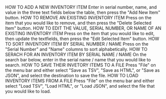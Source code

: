 HOW TO ADD A NEW INVENTORY ITEM
  Enter in serial number, name, and value in the three text fields below the table, then press the "Add New Item" button.
HOW TO REMOVE AN EXISTING INVENTORY ITEM
  Press on the item that you would like to remove, and then press the "Delete Selected Item" button.
HOW TO EDIT THE VALUE, SERIAL NUMBER, OR NAME OF AN EXISTING INVENTORY ITEM
  Press on the item that you would like to edit, then update the textfields, then press the "Edit Selected Item" button.
HOW TO SORT INVENTORY ITEM BY SERIAL NUMBER / NAME
  Press on the "Serial Number" and "Name" columns to sort alphabetically.
HOW TO SERACH FOR AN INVENTORY ITEM BY SERIAL NAME / NAME
  On the search bar below, enter in the serial name / name that you would like to search.
HOW TO SAVE THEIR INVETORY ITEMS TO A FILE
  Press "File" on the menu bar and either select "Save as TSV", "Save as HTML", or "Save as JSON", and select the destination to save   the file.
HOW TO LOAD INVENTORY ITEMS FROM A FILE
  Press "File" on the menu bar and either select "Load TSV", "Load HTML", or "Load JSON", and select the file that you would like to   load.
